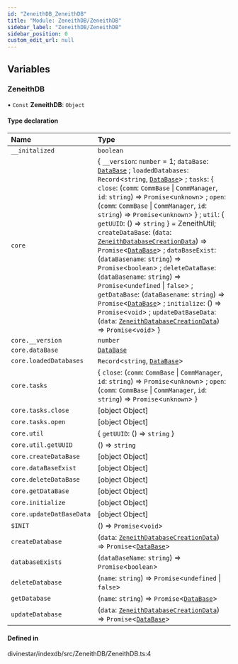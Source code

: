 ```yaml
---
id: "ZeneithDB_ZeneithDB"
title: "Module: ZeneithDB/ZeneithDB"
sidebar_label: "ZeneithDB/ZeneithDB"
sidebar_position: 0
custom_edit_url: null
---
```


## Variables

### ZeneithDB

• `Const` **ZeneithDB**: `Object`

#### Type declaration

| Name | Type |
| :------ | :------ |
| `__initalized` | `boolean` |
| `core` | \{ `__version`: `number` = 1; `dataBase`: [`DataBase`](../classes/ZeneithDB_Database_Database.DataBase.md) ; `loadedDatabases`: `Record`\<`string`, [`DataBase`](../classes/ZeneithDB_Database_Database.DataBase.md)\> ; `tasks`: \{ `close`: (`comm`: `CommBase` \| `CommManager`, `id`: `string`) => `Promise`\<`unknown`\> ; `open`: (`comm`: `CommBase` \| `CommManager`, `id`: `string`) => `Promise`\<`unknown`\>  } ; `util`: \{ `getUUID`: () => `string`  } = ZeneithUtil; `createDataBase`: (`data`: [`ZeneithDatabaseCreationData`](ZeneithDB_Meta_Database_Database_types.md#zeneithdatabasecreationdata)) => `Promise`\<[`DataBase`](../classes/ZeneithDB_Database_Database.DataBase.md)\> ; `dataBaseExist`: (`dataBasename`: `string`) => `Promise`\<`boolean`\> ; `deleteDataBase`: (`dataBasename`: `string`) => `Promise`\<`undefined` \| ``false``\> ; `getDataBase`: (`dataBasename`: `string`) => `Promise`\<[`DataBase`](../classes/ZeneithDB_Database_Database.DataBase.md)\> ; `initialize`: () => `Promise`\<`void`\> ; `updateDatBaseData`: (`data`: [`ZeneithDatabaseCreationData`](ZeneithDB_Meta_Database_Database_types.md#zeneithdatabasecreationdata)) => `Promise`\<`void`\>  } |
| `core.__version` | `number` |
| `core.dataBase` | [`DataBase`](../classes/ZeneithDB_Database_Database.DataBase.md) |
| `core.loadedDatabases` | `Record`\<`string`, [`DataBase`](../classes/ZeneithDB_Database_Database.DataBase.md)\> |
| `core.tasks` | \{ `close`: (`comm`: `CommBase` \| `CommManager`, `id`: `string`) => `Promise`\<`unknown`\> ; `open`: (`comm`: `CommBase` \| `CommManager`, `id`: `string`) => `Promise`\<`unknown`\>  } |
| `core.tasks.close` | [object Object] |
| `core.tasks.open` | [object Object] |
| `core.util` | \{ `getUUID`: () => `string`  } |
| `core.util.getUUID` | () => `string` |
| `core.createDataBase` | [object Object] |
| `core.dataBaseExist` | [object Object] |
| `core.deleteDataBase` | [object Object] |
| `core.getDataBase` | [object Object] |
| `core.initialize` | [object Object] |
| `core.updateDatBaseData` | [object Object] |
| `$INIT` | () => `Promise`\<`void`\> |
| `createDatabase` | (`data`: [`ZeneithDatabaseCreationData`](ZeneithDB_Meta_Database_Database_types.md#zeneithdatabasecreationdata)) => `Promise`\<[`DataBase`](../classes/ZeneithDB_Database_Database.DataBase.md)\> |
| `databaseExists` | (`dataBaseName`: `string`) => `Promise`\<`boolean`\> |
| `deleteDatabase` | (`name`: `string`) => `Promise`\<`undefined` \| ``false``\> |
| `getDatabase` | (`name`: `string`) => `Promise`\<[`DataBase`](../classes/ZeneithDB_Database_Database.DataBase.md)\> |
| `updateDatabase` | (`data`: [`ZeneithDatabaseCreationData`](ZeneithDB_Meta_Database_Database_types.md#zeneithdatabasecreationdata)) => `Promise`\<[`DataBase`](../classes/ZeneithDB_Database_Database.DataBase.md)\> |

#### Defined in

divinestar/indexdb/src/ZeneithDB/ZeneithDB.ts:4
